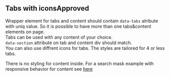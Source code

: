 <h2>Tabs with icons<span class="status approved">Approved</span></h2>

Wrapper element for tabs and content should contain `data-tabs` atribute with uniq value. So it is possible to have more than one tabs&content elements on page.  
Tabs can be used with any content of your choice.  
`data-section` attribute on tab and content div should match.  
You can also use diffrent icons for tabs. The styles are tailored for 4 or less tabs.

There is no styling for content inside. For a search mask example with responsive behavior for content see <a href="https://scout24.github.io/showcar-ui/#search-mask-target">here</a>

<style>
#tabs-icons .sample{
     background-color: lightblue;
}
</style>
